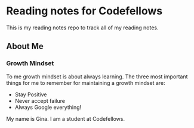# Reading notes for Codefellows

This is my reading notes repo to track all of my reading notes.

## About Me

### Growth Mindset

To me growth mindset is about always learning. The three most important things for me to remember for maintaining a growth mindset are:

* Stay Positive
* Never accept failure
* Always Google everything!

My name is Gina. I am a student at Codefellows.
